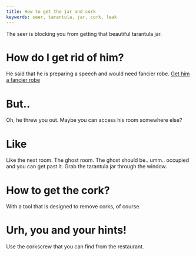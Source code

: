 ```yaml
---
title: How to get the jar and cork
keywords: seer, tarantula, jar, cork, leak
---
```


The seer is blocking you from getting that beautiful tarantula jar.

# How do I get rid of him?
He said that he is preparing a speech and would need fancier robe. [Get him a fancier robe](05-seer)

# But..
Oh, he threw you out. Maybe you can access his room somewhere else?

# Like
Like the next room. The ghost room. The ghost should be.. umm.. occupied and you can get past it. Grab the tarantula jar through the window.

# How to get the cork?
With a tool that is designed to remove corks, of course.

# Urh, you and your hints!
Use the corkscrew that you can find from the restaurant.